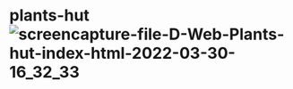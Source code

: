 # plants-hut![screencapture-file-D-Web-Plants-hut-index-html-2022-03-30-16_32_33](https://user-images.githubusercontent.com/71316063/160830156-e0a799e9-b805-424d-90cf-41a378bc6e66.png)
